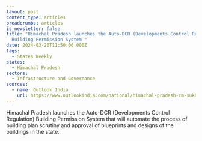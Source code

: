 ```yaml
---
layout: post
content_type: articles
breadcrumbs: articles
is_newsletter: false
title: "Himachal Pradesh launches the Auto-DCR (Developments Control Regulation)
  Building Permission System "
date: 2024-03-20T11:50:00.000Z
tags:
  - States Weekly
states:
  - Himachal Pradesh
sectors:
  - Infrastructure and Governance
sources:
  - name: Outlook India
    url: https://www.outlookindia.com/national/himachal-pradesh-cm-sukhu-launches-auto-dcr-system-for-approval-of-buildings-blueprints
---
```

Himachal Pradesh launches the Auto-DCR (Developments Control Regulation) Building Permission System that will automate the process of building plan scrutiny and approval of blueprints and designs of the buildings in the state.
